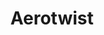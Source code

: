 ---
layout: post
title: "Aerotwist"
categories:
- light

authorName: Paul Lewis
authorBio: My name is Paul. I work at Google on the Chrome Developer Relations team as an advocate. I help developers improve the performance of their sites and apps.
authorAvatar: /images/authors/paul-lewis.jpg

authorSite: https://aerotwist.com/
authorTwitter: aerotwist
authorGithub: paullewis
authorGoogle: aerotwist

websiteScreen: /images/posts/aerotwist.png
websiteUrl: https://aerotwist.com/

enginePowerArtDirection: "2"
enginePowerPerformance:  "5"
enginePowerA11y:         "2"
enginePowerPwa:          "0"
enginePowerEditor:       "2.5"

badCop: Nothing worth pointing out.
goodCop: I particularly like how the header/hero/masthead section looks in blog posts. Very nice.

bravoJuliett: true

echoLima: "439"

---